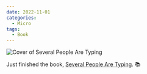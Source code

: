 ```yaml
---
date: 2022-11-01
categories:
  - Micro
tags:
  - Book
---
```


![Cover of Several People Are Typing](https://i.gr-assets.com/images/S/compressed.photo.goodreads.com/books/1627964160l/54468020._SY475_.jpg)

Just finished the book, [Several People Are Typing](https://www.goodreads.com/review/show/4836635572?utm_medium=api&utm_source=rss). 📚
